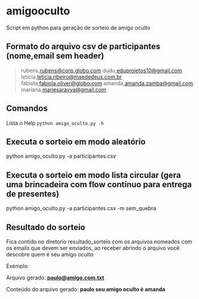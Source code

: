 # amigooculto
Script em python para geração de sorteio de amigo oculto

## Formato do arquivo csv de participantes (nome,email sem header)

>rubens,rubens@corp.globo.com
>dudu,eduprojetos10@gmail.com
>leticia,leticia.ribeiro@maededeus.com.br
>fabiola,fabiola.oliver@globo.com
>amanda,amanda.zamba@gmail.com
>mariana,mariesaravya@gmail.com


## Comandos

Lista o Help
`python amigo_oculto.py -h`

## Executa o sorteio em modo aleatório
python amigo_oculto.py -a participantes.csv


## Executa o sorteio em modo lista circular (gera uma brincadeira com flow contínuo para entrega de presentes)
python amigo_oculto.py -a participantes.csv -m sem_quebra

## Resultado do sorteio

Fica contido no diretorio resultado_sorteio com os arquivos nomeados com os emails que devem ser enviados, ao receber abrindo o arquivo você descobre quem é seu amigo oculto

Exemplo:

Arquivo gerado: **paulo@amigo.com.txt**

Conteúdo do arquivo gerado:   **paulo seu amigo oculto é amanda**